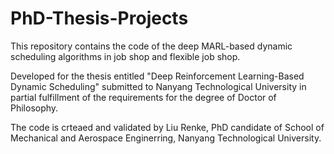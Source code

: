 # PhD-Thesis-Projects
This repository contains the code of the deep MARL-based dynamic scheduling algorithms in job shop and flexible job shop.

Developed for the thesis entitled "Deep Reinforcement Learning-Based Dynamic Scheduling" submitted to Nanyang Technological University in partial fulfillment of the requirements for the degree of Doctor of Philosophy.

The code is crteaed and validated by Liu Renke, PhD candidate of School of Mechanical and Aerospace Enginerring, Nanyang Technological University.

